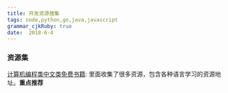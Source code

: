 ```yaml
---
title: 开发资源搜集
tags: node,python,go,java,javascript
grammar_cjkRuby: true
date:  2018-6-4
---
```



### 资源集

[计算机编程类中文类免费书籍](https://github.com/justjavac/free-programming-books-zh_CN): 里面收集了很多资源，包含各种语言学习的资源地址。**重点推荐**